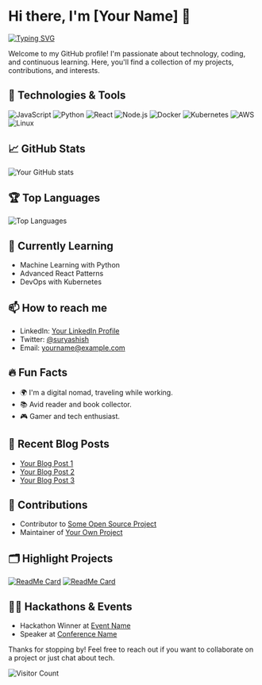 # Hi there, I'm [Your Name] 👋

[![Typing SVG](https://readme-typing-svg.herokuapp.com?color=%2336BCF7&lines=Full-stack+Developer;Open-source+Enthusiast;Lifelong+Learner)](https://git.io/typing-svg)

Welcome to my GitHub profile! I'm passionate about technology, coding, and continuous learning. Here, you'll find a collection of my projects, contributions, and interests.

## 🔧 Technologies & Tools
![JavaScript](https://img.shields.io/badge/-JavaScript-black?style=flat-square&logo=javascript)
![Python](https://img.shields.io/badge/-Python-black?style=flat-square&logo=python)
![React](https://img.shields.io/badge/-React-black?style=flat-square&logo=react)
![Node.js](https://img.shields.io/badge/-Node.js-black?style=flat-square&logo=Node.js)
![Docker](https://img.shields.io/badge/-Docker-black?style=flat-square&logo=docker)
![Kubernetes](https://img.shields.io/badge/-Kubernetes-black?style=flat-square&logo=kubernetes)
![AWS](https://img.shields.io/badge/-AWS-black?style=flat-square&logo=amazon-aws)
![Linux](https://img.shields.io/badge/-Linux-black?style=flat-square&logo=linux)

## 📈 GitHub Stats
![Your GitHub stats](https://github-readme-stats.vercel.app/api?username=suryashish&show_icons=true&hide_border=true&theme=radical)

## 🏆 Top Languages
![Top Languages](https://github-readme-stats.vercel.app/api/top-langs/?username=suryashish&layout=compact&theme=radical&hide_border=true)

## 🌱 Currently Learning
- Machine Learning with Python
- Advanced React Patterns
- DevOps with Kubernetes

## 📫 How to reach me
- LinkedIn: [Your LinkedIn Profile](https://www.linkedin.com/in/yourprofile)
- Twitter: [@suryashish](https://twitter.com/suryashish)
- Email: yourname@example.com

## 🔥 Fun Facts
- 🌍 I'm a digital nomad, traveling while working.
- 📚 Avid reader and book collector.
- 🎮 Gamer and tech enthusiast.

## 📝 Recent Blog Posts
<!-- BLOG-POST-LIST:START -->
- [Your Blog Post 1](https://yourblog.com/post1)
- [Your Blog Post 2](https://yourblog.com/post2)
- [Your Blog Post 3](https://yourblog.com/post3)
<!-- BLOG-POST-LIST:END -->

## 🤝 Contributions
- Contributor to [Some Open Source Project](https://github.com/project)
- Maintainer of [Your Own Project](https://github.com/yourproject)

## 🗂️ Highlight Projects
[![ReadMe Card](https://github-readme-stats.vercel.app/api/pin/?username=suryashish&repo=yourrepository&theme=radical)](https://github.com/suryashish/yourrepository)
[![ReadMe Card](https://github-readme-stats.vercel.app/api/pin/?username=suryashish&repo=anotherrepository&theme=radical)](https://github.com/suryashish/anotherrepository)

## 🧑‍💻 Hackathons & Events
- Hackathon Winner at [Event Name](https://eventlink.com)
- Speaker at [Conference Name](https://conferencelink.com)

Thanks for stopping by! Feel free to reach out if you want to collaborate on a project or just chat about tech.

![Visitor Count](https://visitor-badge.glitch.me/badge?page_id=suryashish.suryashish)

